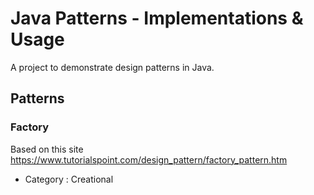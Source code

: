 # Java Patterns - Implementations & Usage

A project to demonstrate design patterns in Java.

## Patterns

### Factory

Based on this site
https://www.tutorialspoint.com/design_pattern/factory_pattern.htm

* Category : Creational

